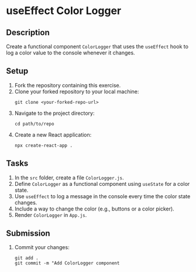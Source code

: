 # useEffect Color Logger

## Description
Create a functional component `ColorLogger` that uses the `useEffect` hook to log a color value to the console whenever it changes.

## Setup
1. Fork the repository containing this exercise.
2. Clone your forked repository to your local machine:
   ```
   git clone <your-forked-repo-url>
   ```
3. Navigate to the project directory:
   ```
   cd path/to/repo
   ```
4. Create a new React application:
   ```
   npx create-react-app .
   ```

## Tasks
1. In the `src` folder, create a file `ColorLogger.js`.
2. Define `ColorLogger` as a functional component using `useState` for a color state.
3. Use `useEffect` to log a message in the console every time the color state changes.
4. Include a way to change the color (e.g., buttons or a color picker).
5. Render `ColorLogger` in `App.js`.

## Submission
1. Commit your changes:
   ```
   git add .
   git commit -m "Add ColorLogger component
